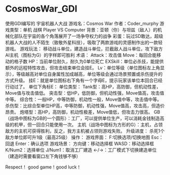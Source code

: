 # CosmosWar_GDI
使用GDI编写的 宇宙机器人大战
游戏名：Cosmos War
作者：Coder_murphy
游戏类型：单机 战棋 Player VS Computer
背景：亚顿（你）与坦兹（敌人）的机械化部队在宇宙的各个角落展开了一场争夺权力的战争
彩蛋：玩过SD敢达，超级机器人大战的人不陌生（致敬外星科技），吸取了两款游戏的灵感制作出的一款轻游戏。
游戏玩法：
移动战斗单位，建造战斗单位，拦截敌人战斗单位，攻下敌方AI主机（图标为G）的字样即可胜利
术语：
Attack：攻击值
Move：每回合能移动的格子数
HP：当前单位耐久，耐久为0单位死亡
EXSkill：单位必杀技，能提供额外的远程特性攻击，但攻击结束单位会挂E。
Lv：单位等级（单位图标左上角显示），等级越高对单位自身属性加成越高，单位等级会通过场景预置或杀伤提升的方式升级。
挂E：就是单位图标右下角有一个字母E，提示玩家该单位本回合已经行动过了。
单位下角标E：
单位类型：
Tank型：高HP，高防御，但机动性差，Move值与攻击值低。
突击型：低HP，低防御，但机动性强，Move值高，攻击值中等。
综合性：一般HP，中等防御，机动性一般，Move值中等，攻击值中等。
杀伤型：比综合型单位HP高，中等防御，机动性强，Move值高，攻击高，但造价昂贵。
炮塔型：高HP，高防御，机动性极差，Move值低，但攻击力很高。
GB（战场中图标为GB的一个圆形）：工厂，可以提供单位生产，可以消耗金钱制造高级的机甲，但一回合只能使用一次。
主机（战场中图标为方形的G）：主机，占领敌方的主机可获得胜利，反之，我方主机被占领则游戏失败。
升级进度：
杀死1个敌方单位即可升1级（最高25级）
操作：
游戏界面：
F:切换选项/切换地图
Esc：回退
Enter：确认选项
游戏场景：
方向键：移动选择框
WASD：移动选择框
K/Num2：选择单位
J/Num1：取消工厂建造
←/→：工厂模式下切换建造单位（建造时需要看窗口左下角钱够不够）

Respect！ good game！good luck！